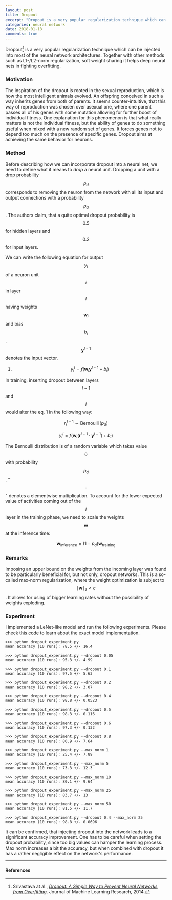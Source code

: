 ```yaml
---
layout: post
title: Dropout
excerpt: "Dropout is a very popular regularization technique which can be injected into most of the neural network architectures. Together with other methods such as L1-/L2-norm regularization, soft weight sharing it helps deep neural nets in fighting overfitting."
categories: neural network
date: 2018-01-18
comments: true
---
```


Dropout[^1] is a very popular regularization technique which can be injected into most of the neural network architectures. Together with other methods such as L1-/L2-norm regularization, soft weight sharing it helps deep neural nets in fighting overfitting.

### Motivation
The inspiration of the dropout is rooted in the sexual reproduction, which is how the most intelligent animals evolved. An offspring conceived in such a way inherits genes from both of parents. It seems counter-intuitive, that this way of reproduction was chosen over asexual one, where one parent passes all of his genes with some mutation allowing for further boost of individual fitness. One explanation for this phenomenon is that what really matters is not the individual fitness, but the ability of genes to do something useful when mixed with a new random set of genes. It forces genes not to depend too much on the presence of specific genes. Dropout aims at achieving the same behavior for neurons.

### Method
Before describing how we can incorporate dropout into a neural net, we need to define what it means to *drop* a neural unit. Dropping a unit with a drop probability $$p_d$$ corresponds to removing the neuron from the network with all its input and output connections with a probability $$p_d$$. The authors claim, that a quite optimal dropout probability is $$0.5$$ for hidden layers and $$0.2$$ for input layers.

We can write the following equation for output $$y_i$$ of a neuron unit $$i$$ in layer $$l$$ having weights $$\textbf{w}_i$$ and bias $$b_i$$. $$\textbf{y}^{l-1}$$ denotes the input vector.

1. $$y_i^{l} = f(\textbf{w}_i \textbf{y}^{l-1} + b_i)$$

In training, inserting dropout between layers $$l-1$$ and $$l$$ would alter the eq. 1 in the following way:

$$r_i^{l-1} \sim \operatorname{Bernoulli}(p_d)$$

$$y_i^{l} = f(\textbf{w}_i (\textbf{r}^{l-1} \cdot \textbf{y}^{l-1}) + b_i)$$

The Bernoulli distribution is of a random variable which takes value $$0$$ with probability $$p_d$$, "$$\cdot$$" denotes a elementwise multiplication. To account for the lower expected value of activities coming out of the $$l$$ layer in the training phase, we need to scale the weights $$\textbf{w}$$ at the inference time:

$$\textbf{w}_{\textrm{inference}} = (1-p_d)\textbf{w}_{\textrm{training}}$$

### Remarks
Imposing an upper bound on the weights from the incoming layer was found to be particularly beneficial for, but not only, dropout networks. This is a so-called max-norm regularization, where the weight optimization is subject to $$\|\textbf{w}\|_2 \lt c $$. It allows for using of bigger learning rates without the possibility of weights exploding.

### Experiment
I implemented a LeNet-like model and run the following experiments. Please check [this code](https://github.com/gchlebus/gchlebus.github.io/blob/master/code/dropout/dropout_experiment.py) to learn about the exact model implementation.

```
>>> python dropout_experiment.py
mean accuracy (10 runs): 78.5 +/- 16.4

>>> python dropout_experiment.py --dropout 0.05
mean accuracy (10 runs): 95.3 +/- 4.99

>>> python dropout_experiment.py --dropout 0.1
mean accuracy (10 runs): 97.5 +/- 5.63

>>> python dropout_experiment.py --dropout 0.2
mean accuracy (10 runs): 98.2 +/- 3.07

>>> python dropout_experiment.py --dropout 0.4
mean accuracy (10 runs): 98.8 +/- 0.0523

>>> python dropout_experiment.py --dropout 0.5
mean accuracy (10 runs): 98.3 +/- 0.116

>>> python dropout_experiment.py --dropout 0.6
mean accuracy (10 runs): 97.3 +/- 0.132

>>> python dropout_experiment.py --dropout 0.8
mean accuracy (10 runs): 80.9 +/- 7.64

>>> python dropout_experiment.py --max_norm 1
mean accuracy (10 runs): 25.4 +/- 7.89

>>> python dropout_experiment.py --max_norm 5
mean accuracy (10 runs): 73.3 +/- 12.3

>>> python dropout_experiment.py --max_norm 10
mean accuracy (10 runs): 80.1 +/- 9.64

>>> python dropout_experiment.py --max_norm 25
mean accuracy (10 runs): 83.7 +/- 13

>>> python dropout_experiment.py --max_norm 50
mean accuracy (10 runs): 81.5 +/- 11.7

>>> python dropout_experiment.py --dropout 0.4 --max_norm 25
mean accuracy (10 runs): 98.8 +/- 0.0696
```
It can be confirmed, that injecting dropout into the network leads to a significant accuracy improvement. One has to be careful when setting the dropout probability, since too big values can hamper the learning process. Max norm increases a bit the accuracy, but when combined with dropout it has a  rather negligible effect on the network's performance.

---
#### References
[^1]: Srivastava at al., [*Dropout: A Simple Way to Prevent Neural Networks from Overfitting*](http://jmlr.org/papers/volume15/srivastava14a/srivastava14a.pdf). Journal of Machine Learning Research, 2014.